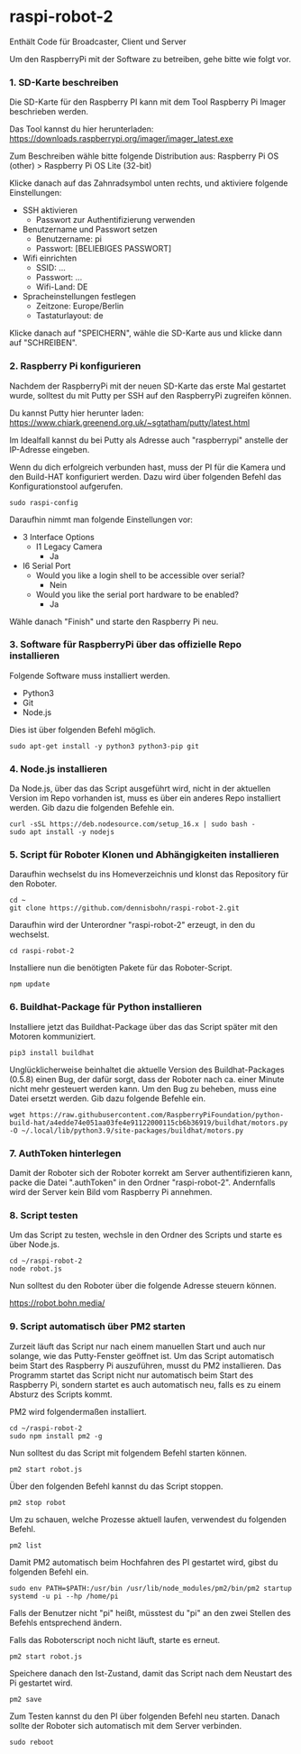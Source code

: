 # raspi-robot-2

Enthält Code für Broadcaster, Client und Server

Um den RaspberryPi mit der Software zu betreiben, gehe bitte wie folgt vor.

### 1. SD-Karte beschreiben ###

Die SD-Karte für den Raspberry PI kann mit dem Tool Raspberry Pi Imager beschrieben werden.

Das Tool kannst du hier herunterladen:
https://downloads.raspberrypi.org/imager/imager_latest.exe

Zum Beschreiben wähle bitte folgende Distribution aus:
Raspberry Pi OS (other) > Raspberry Pi OS Lite (32-bit)

Klicke danach auf das Zahnradsymbol unten rechts, und aktiviere folgende Einstellungen:
- SSH aktivieren
  - Passwort zur Authentifizierung verwenden
- Benutzername und Passwort setzen
  - Benutzername: pi
  - Passwort: [BELIEBIGES PASSWORT]
- Wifi einrichten
  - SSID: ...
  - Passwort: ...
  - Wifi-Land: DE
- Spracheinstellungen festlegen
  - Zeitzone: Europe/Berlin
  - Tastaturlayout: de

Klicke danach auf "SPEICHERN", wähle die SD-Karte aus und klicke dann auf "SCHREIBEN".

### 2. Raspberry Pi konfigurieren ###

Nachdem der RaspberryPi mit der neuen SD-Karte das erste Mal gestartet wurde, solltest du mit Putty per SSH auf den RaspberryPi zugreifen können.

Du kannst Putty hier herunter laden:
https://www.chiark.greenend.org.uk/~sgtatham/putty/latest.html

Im Idealfall kannst du bei Putty als Adresse auch "raspberrypi" anstelle der IP-Adresse eingeben.

Wenn du dich erfolgreich verbunden hast, muss der PI für die Kamera und den Build-HAT konfiguriert werden. Dazu wird über folgenden Befehl das Konfigurationstool aufgerufen.

```
sudo raspi-config
```

Daraufhin nimmt man folgende Einstellungen vor:
- 3 Interface Options
  - I1 Legacy Camera
    - Ja
- I6 Serial Port
  - Would you like a login shell to be accessible over serial?
    - Nein
  - Would you like the serial port hardware to be enabled?
    - Ja

Wähle danach "Finish" und starte den Raspberry Pi neu.

### 3. Software für RaspberryPi über das offizielle Repo installieren ###

Folgende Software muss installiert werden.

- Python3
- Git
- Node.js

Dies ist über folgenden Befehl möglich.

```
sudo apt-get install -y python3 python3-pip git
```

### 4. Node.js installieren ###

Da Node.js, über das das Script ausgeführt wird, nicht in der aktuellen Version im Repo vorhanden ist, muss es über ein anderes Repo installiert werden. Gib dazu die folgenden Befehle ein.

```
curl -sSL https://deb.nodesource.com/setup_16.x | sudo bash -
sudo apt install -y nodejs
```

### 5. Script für Roboter Klonen und Abhängigkeiten installieren ###

Daraufhin wechselst du ins Homeverzeichnis und klonst das Repository für den Roboter.

```
cd ~
git clone https://github.com/dennisbohn/raspi-robot-2.git
```

Daraufhin wird der Unterordner "raspi-robot-2" erzeugt, in den du wechselst.

```
cd raspi-robot-2
```

Installiere nun die benötigten Pakete für das Roboter-Script.

```
npm update
```

### 6. Buildhat-Package für Python installieren ###

Installiere jetzt das Buildhat-Package über das das Script später mit den Motoren kommuniziert.

```
pip3 install buildhat
```

Unglücklicherweise beinhaltet die aktuelle Version des Buildhat-Packages (0.5.8) einen Bug, der dafür sorgt, dass der Roboter nach ca. einer Minute nicht mehr gesteuert werden kann. Um den Bug zu beheben, muss eine Datei ersetzt werden. Gib dazu folgende Befehle ein.

```
wget https://raw.githubusercontent.com/RaspberryPiFoundation/python-build-hat/a4edde74e051aa03fe4e91122000115cb6b36919/buildhat/motors.py -O ~/.local/lib/python3.9/site-packages/buildhat/motors.py
```

### 7. AuthToken hinterlegen ###

Damit der Roboter sich der Roboter korrekt am Server authentifizieren kann, packe die Datei ".authToken" in den Ordner "raspi-robot-2". Andernfalls wird der Server kein Bild vom Raspberry Pi annehmen.

### 8. Script testen ###

Um das Script zu testen, wechsle in den Ordner des Scripts und starte es über Node.js.

```
cd ~/raspi-robot-2
node robot.js
```

Nun solltest du den Roboter über die folgende Adresse steuern können.

https://robot.bohn.media/

### 9. Script automatisch über PM2 starten ###

Zurzeit läuft das Script nur nach einem manuellen Start und auch nur solange, wie das Putty-Fenster geöffnet ist. Um das Script automatisch beim Start des Raspberry Pi auszuführen, musst du PM2 installieren. Das Programm startet das Script nicht nur automatisch beim Start des Raspberry Pi, sondern startet es auch automatisch neu, falls es zu einem Absturz des Scripts kommt.

PM2 wird folgendermaßen installiert.

```
cd ~/raspi-robot-2
sudo npm install pm2 -g
```

Nun solltest du das Script mit folgendem Befehl starten können.

```
pm2 start robot.js
```

Über den folgenden Befehl kannst du das Script stoppen.

```
pm2 stop robot
```

Um zu schauen, welche Prozesse aktuell laufen, verwendest du folgenden Befehl.

```
pm2 list
```

Damit PM2 automatisch beim Hochfahren des PI gestartet wird, gibst du folgenden Befehl ein.

```
sudo env PATH=$PATH:/usr/bin /usr/lib/node_modules/pm2/bin/pm2 startup systemd -u pi --hp /home/pi
```

Falls der Benutzer nicht "pi" heißt, müsstest du "pi" an den zwei Stellen des Befehls entsprechend ändern.

Falls das Roboterscript noch nicht läuft, starte es erneut.

```
pm2 start robot.js
```

Speichere danach den Ist-Zustand, damit das Script nach dem Neustart des Pi gestartet wird.

```
pm2 save
```

Zum Testen kannst du den PI über folgenden Befehl neu starten. Danach sollte der Roboter sich automatisch mit dem Server verbinden.

```
sudo reboot
```
